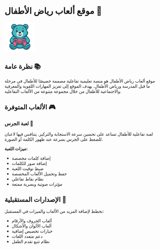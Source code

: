 # موقع ألعاب رياض الأطفال 🧸

<img src="images/teddy-bear.png" alt="شعار دب الطفل" width="100" height="auto">

## نظرة عامة 📚

موقع ألعاب رياض الأطفال هو منصة تعليمية تفاعلية مصممة خصيصًا للأطفال في مرحلة ما قبل المدرسة ورياض الأطفال. يهدف الموقع إلى تعزيز المهارات اللغوية والمعرفية والاجتماعية للأطفال من خلال مجموعة متنوعة من الألعاب التفاعلية.

## الألعاب المتوفرة 🎮

### لعبة الجرس 🔔

لعبة تفاعلية للأطفال تساعد على تحسين سرعة الاستجابة والتركيز. يتنافس فيها لاعبان للضغط على الجرس بسرعة عند ظهور الكلمة أو الصورة.

**ميزات اللعبة:**
- إضافة كلمات مخصصة
- إضافة صور للكلمات
- ضبط توقيت اللعبة
- حفظ وتحميل الألعاب المخصصة
- نظام نقاط تفاعلي
- مؤثرات صوتية وبصرية ممتعة

## الإصدارات المستقبلية 🚀

نخطط لإضافة المزيد من الألعاب والميزات في المستقبل:
- ألعاب الحروف والأرقام
- ألعاب الألوان والأشكال
- خيارات تخصيص إضافية
- دعم متعدد اللغات
- نظام تتبع تقدم الطفل

